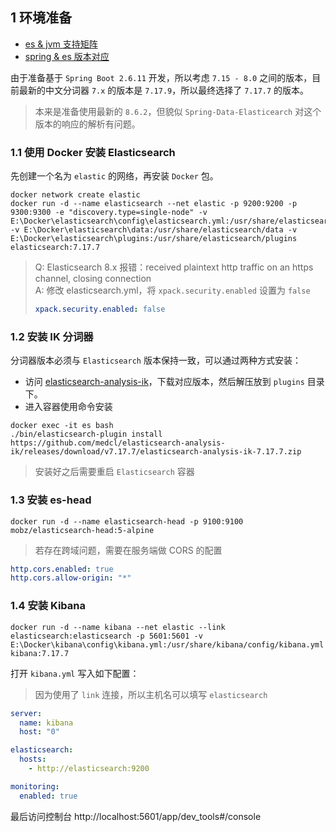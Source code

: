 
## 1 环境准备

- [es & jvm 支持矩阵](https://www.elastic.co/cn/support/matrix#matrix_jvm)
- [spring & es 版本对应](https://docs.spring.io/spring-data/elasticsearch/docs/current/reference/html/#preface.requirements)

由于准备基于 `Spring Boot 2.6.11` 开发，所以考虑 `7.15 - 8.0` 之间的版本，目前最新的中文分词器 `7.x` 的版本是 `7.17.9`，所以最终选择了 `7.17.7` 的版本。
> 本来是准备使用最新的 `8.6.2`，但貌似 `Spring-Data-Elasticearch` 对这个版本的响应的解析有问题。

### 1.1 使用 Docker 安装 Elasticsearch

先创建一个名为 `elastic` 的网络，再安装 `Docker` 包。
``` docker
docker network create elastic
docker run -d --name elasticsearch --net elastic -p 9200:9200 -p 9300:9300 -e "discovery.type=single-node" -v E:\Docker\elasticsearch\config\elasticsearch.yml:/usr/share/elasticsearch/config/elasticsearch.yml -v E:\Docker\elasticsearch\data:/usr/share/elasticsearch/data -v E:\Docker\elasticsearch\plugins:/usr/share/elasticsearch/plugins elasticsearch:7.17.7
```

> Q: Elasticsearch 8.x 报错：received plaintext http traffic on an https channel, closing connection <br>
> A: 修改 elasticsearch.yml，将 `xpack.security.enabled` 设置为 `false`
> ```yml
> xpack.security.enabled: false
> ```

### 1.2 安装 IK 分词器

分词器版本必须与 `Elasticsearch` 版本保持一致，可以通过两种方式安装：

- 访问 [elasticsearch-analysis-ik](https://github.com/medcl/elasticsearch-analysis-ik)，下载对应版本，然后解压放到 `plugins` 目录下。
- 进入容器使用命令安装
``` docker
docker exec -it es bash
./bin/elasticsearch-plugin install https://github.com/medcl/elasticsearch-analysis-ik/releases/download/v7.17.7/elasticsearch-analysis-ik-7.17.7.zip
```

> 安装好之后需要重启 `Elasticsearch` 容器

### 1.3 安装 es-head

``` docker
docker run -d --name elasticsearch-head -p 9100:9100 mobz/elasticsearch-head:5-alpine
```

> 若存在跨域问题，需要在服务端做 CORS 的配置
``` yml
http.cors.enabled: true 
http.cors.allow-origin: "*"
```

### 1.4 安装 Kibana

``` docker
docker run -d --name kibana --net elastic --link elasticsearch:elasticsearch -p 5601:5601 -v E:\Docker\kibana\config\kibana.yml:/usr/share/kibana/config/kibana.yml kibana:7.17.7
```

打开 `kibana.yml` 写入如下配置：
> 因为使用了 `link` 连接，所以主机名可以填写 `elasticsearch`
``` yml
server:
  name: kibana
  host: "0"

elasticsearch:
  hosts: 
    - http://elasticsearch:9200

monitoring:
  enabled: true
```

最后访问控制台 http://localhost:5601/app/dev_tools#/console
